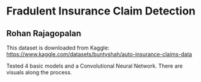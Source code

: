 # Fradulent Insurance Claim Detection
## Rohan Rajagopalan

This dataset is downloaded from Kaggle: https://www.kaggle.com/datasets/buntyshah/auto-insurance-claims-data

Tested 4 basic models and a Convolutional Neural Network. 
There are visuals along the process.
